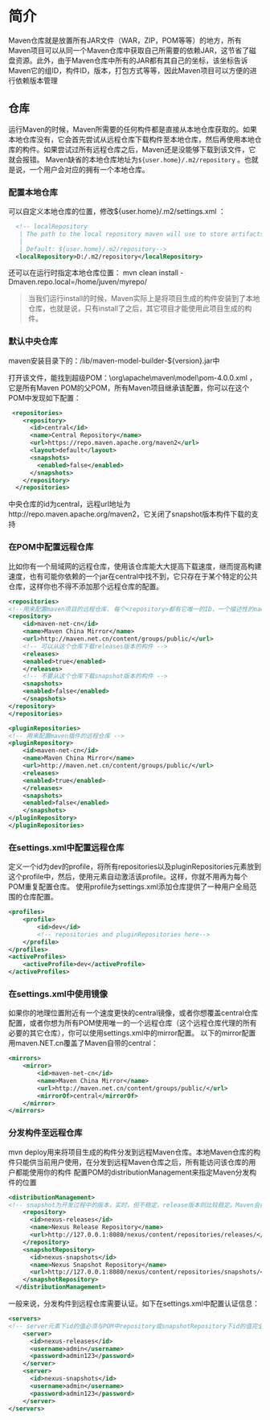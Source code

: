 
# 简介
Maven仓库就是放置所有JAR文件（WAR，ZIP，POM等等）的地方，所有Maven项目可以从同一个Maven仓库中获取自己所需要的依赖JAR，这节省了磁盘资源。此外，由于Maven仓库中所有的JAR都有其自己的坐标，该坐标告诉Maven它的组ID，构件ID，版本，打包方式等等，因此Maven项目可以方便的进行依赖版本管理

## 仓库
运行Maven的时候，Maven所需要的任何构件都是直接从本地仓库获取的。如果本地仓库没有，它会首先尝试从远程仓库下载构件至本地仓库，然后再使用本地仓库的构件。如果尝试过所有远程仓库之后，Maven还是没能够下载到该文件，它就会报错。
Maven缺省的本地仓库地址为`${user.home}/.m2/repository` 。也就是说，一个用户会对应的拥有一个本地仓库。

### 配置本地仓库
可以自定义本地仓库的位置，修改${user.home}/.m2/settings.xml ：
```xml
  <!-- localRepository
   | The path to the local repository maven will use to store artifacts.
   |
   | Default: ${user.home}/.m2/repository-->
  <localRepository>D:/.m2/repository</localRepository>
```
还可以在运行时指定本地仓库位置：
mvn clean install -Dmaven.repo.local=/home/juven/myrepo/

> 当我们运行install的时候，Maven实际上是将项目生成的构件安装到了本地仓库，也就是说，只有install了之后，其它项目才能使用此项目生成的构件。


### 默认中央仓库
maven安装目录下的：/lib/maven-model-builder-${version}.jar中

打开该文件，能找到超级POM：\org\apache\maven\model\pom-4.0.0.xml ，它是所有Maven POM的父POM，所有Maven项目继承该配置，你可以在这个POM中发现如下配置：
```xml
 <repositories>
    <repository>
      <id>central</id>
      <name>Central Repository</name>
      <url>https://repo.maven.apache.org/maven2</url>
      <layout>default</layout>
      <snapshots>
        <enabled>false</enabled>
      </snapshots>
    </repository>
  </repositories>
```
中央仓库的id为central，远程url地址为http://repo.maven.apache.org/maven2，它关闭了snapshot版本构件下载的支持

### 在POM中配置远程仓库
比如你有一个局域网的远程仓库，使用该仓库能大大提高下载速度，继而提高构建速度，也有可能你依赖的一个jar在central中找不到，它只存在于某个特定的公共仓库，这样你也不得不添加那个远程仓库的配置。

```xml
<repositories>
<!--用来配置maven项目的远程仓库. 每个<repository>都有它唯一的ID，一个描述性的name，以及远程仓库的url -->
<repository>
    <id>maven-net-cn</id>
    <name>Maven China Mirror</name>
    <url>http://maven.net.cn/content/groups/public/</url>
    <!-- 可以从这个仓库下载releases版本的构件 -->
    <releases>
    <enabled>true</enabled>
    </releases>
    <!-- 不要从这个仓库下载snapshot版本的构件 -->
    <snapshots>
    <enabled>false</enabled>
    </snapshots>
</repository>
</repositories>

<pluginRepositories>
<!-- 用来配置maven插件的远程仓库 -->
<pluginRepository>
    <id>maven-net-cn</id>
    <name>Maven China Mirror</name>
    <url>http://maven.net.cn/content/groups/public/</url>
    <releases>
    <enabled>true</enabled>
    </releases>
    <snapshots>
    <enabled>false</enabled>
    </snapshots>    
</pluginRepository>
</pluginRepositories>
```

### 在settings.xml中配置远程仓库
定义一个id为dev的profile，将所有repositories以及pluginRepositories元素放到这个profile中，然后，使用<activeProfiles>元素自动激活该profile。这样，你就不用再为每个POM重复配置仓库。
使用profile为settings.xml添加仓库提供了一种用户全局范围的仓库配置。
```xml
<profiles>
    <profile>
        <id>dev</id>
        <!-- repositories and pluginRepositories here-->
    </profile>
</profiles>
<activeProfiles>
    <activeProfile>dev</activeProfile>
</activeProfiles>
```

### 在settings.xml中使用镜像
如果你的地理位置附近有一个速度更快的central镜像，或者你想覆盖central仓库配置，或者你想为所有POM使用唯一的一个远程仓库（这个远程仓库代理的所有必要的其它仓库），你可以使用settings.xml中的mirror配置。
以下的mirror配置用maven.NET.cn覆盖了Maven自带的central：
```xml
<mirrors>
    <mirror>
        <id>maven-net-cn</id>
        <name>Maven China Mirror</name>
        <url>http://maven.net.cn/content/groups/public/</url>
        <mirrorOf>central</mirrorOf>
    </mirror>
</mirrors>
```

### 分发构件至远程仓库
mvn deploy用来将项目生成的构件分发到远程Maven仓库。本地Maven仓库的构件只能供当前用户使用，在分发到远程Maven仓库之后，所有能访问该仓库的用户都能使用你的构件
配置POM的distributionManagement来指定Maven分发构件的位置
```xml
<distributionManagement>    
<!-- snapshot为开发过程中的版本，实时，但不稳定，release版本则比较稳定。Maven会根据你项目的版本来判断将构件分发到哪个仓库 -->
    <repository>    
      <id>nexus-releases</id>    
      <name>Nexus Release Repository</name>    
      <url>http://127.0.0.1:8080/nexus/content/repositories/releases/</url>    
    </repository>    
    <snapshotRepository>    
      <id>nexus-snapshots</id>    
      <name>Nexus Snapshot Repository</name>    
      <url>http://127.0.0.1:8080/nexus/content/repositories/snapshots/</url>    
    </snapshotRepository>    
  </distributionManagement>    
```

一般来说，分发构件到远程仓库需要认证。如下在settings.xml中配置认证信息：
```xml
<servers>    
<!-- server元素下id的值必须与POM中repository或snapshotRepository下id的值完全一致。将认证信息放到settings下而非POM中，是因为POM是可见的，而settings.xml是本地的。 -->
    <server>    
      <id>nexus-releases</id>    
      <username>admin</username>    
      <password>admin123</password>    
    </server>    
    <server>    
      <id>nexus-snapshots</id>    
      <username>admin</username>    
      <password>admin123</password>    
    </server>      
</servers>    
```

